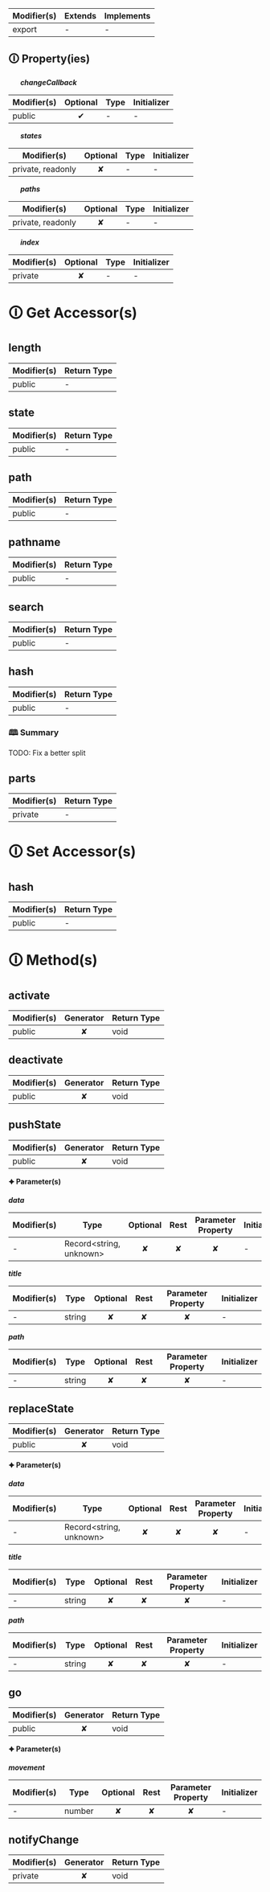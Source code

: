 | Modifier(s)                            | Extends                      | Implements                                    |
|----------------------------------------|------------------------------|-----------------------------------------------|
| export | - | - |

## &#128712; Property(ies)

&nbsp;&nbsp;&nbsp;&nbsp;&nbsp; _**changeCallback**_

| Modifier(s)                               | Optional                           | Type                        | Initializer                       |
|-------------------------------------------|:----------------------------------:|-----------------------------|-----------------------------------|
| public | ✔ | - | - |

&nbsp;&nbsp;&nbsp;&nbsp;&nbsp; _**states**_

| Modifier(s)                               | Optional                           | Type                        | Initializer                       |
|-------------------------------------------|:----------------------------------:|-----------------------------|-----------------------------------|
| private, readonly | ✘ | - | - |

&nbsp;&nbsp;&nbsp;&nbsp;&nbsp; _**paths**_

| Modifier(s)                               | Optional                           | Type                        | Initializer                       |
|-------------------------------------------|:----------------------------------:|-----------------------------|-----------------------------------|
| private, readonly | ✘ | - | - |

&nbsp;&nbsp;&nbsp;&nbsp;&nbsp; _**index**_

| Modifier(s)                               | Optional                           | Type                        | Initializer                       |
|-------------------------------------------|:----------------------------------:|-----------------------------|-----------------------------------|
| private | ✘ | - | - |

# &#128712; Get Accessor(s)

## length

| Modifier(s)                              | Return Type                       |
|------------------------------------------|-----------------------------------|
| public | - |

## state

| Modifier(s)                              | Return Type                       |
|------------------------------------------|-----------------------------------|
| public | - |

## path

| Modifier(s)                              | Return Type                       |
|------------------------------------------|-----------------------------------|
| public | - |

## pathname

| Modifier(s)                              | Return Type                       |
|------------------------------------------|-----------------------------------|
| public | - |

## search

| Modifier(s)                              | Return Type                       |
|------------------------------------------|-----------------------------------|
| public | - |

## hash

| Modifier(s)                              | Return Type                       |
|------------------------------------------|-----------------------------------|
| public | - |

### &#128366; Summary

TODO: Fix a better split

## parts

| Modifier(s)                              | Return Type                       |
|------------------------------------------|-----------------------------------|
| private | - |

# &#128712; Set Accessor(s)

## hash

| Modifier(s)                              | Return Type                       |
|------------------------------------------|-----------------------------------|
| public | - |

# &#128712; Method(s)

## activate

| Modifier(s)                              | Generator                          | Return Type                       |
|------------------------------------------|:----------------------------------:|-----------------------------------|
| public | ✘ | void |

## deactivate

| Modifier(s)                              | Generator                          | Return Type                       |
|------------------------------------------|:----------------------------------:|-----------------------------------|
| public | ✘ | void |

## pushState

| Modifier(s)                              | Generator                          | Return Type                       |
|------------------------------------------|:----------------------------------:|-----------------------------------|
| public | ✘ | void |

**&#128966; Parameter(s)**

_**data**_

| Modifier(s)                              | Type                        | Optional                           | Rest                          | Parameter Property                          | Initializer                       |
|------------------------------------------|-----------------------------|:----------------------------------:|:-----------------------------:|:-------------------------------------------:|-----------------------------------|
| - | Record&lt;string, unknown&gt; | ✘  | ✘ | ✘ | - |

_**title**_

| Modifier(s)                              | Type                        | Optional                           | Rest                          | Parameter Property                          | Initializer                       |
|------------------------------------------|-----------------------------|:----------------------------------:|:-----------------------------:|:-------------------------------------------:|-----------------------------------|
| - | string | ✘  | ✘ | ✘ | - |

_**path**_

| Modifier(s)                              | Type                        | Optional                           | Rest                          | Parameter Property                          | Initializer                       |
|------------------------------------------|-----------------------------|:----------------------------------:|:-----------------------------:|:-------------------------------------------:|-----------------------------------|
| - | string | ✘  | ✘ | ✘ | - |

## replaceState

| Modifier(s)                              | Generator                          | Return Type                       |
|------------------------------------------|:----------------------------------:|-----------------------------------|
| public | ✘ | void |

**&#128966; Parameter(s)**

_**data**_

| Modifier(s)                              | Type                        | Optional                           | Rest                          | Parameter Property                          | Initializer                       |
|------------------------------------------|-----------------------------|:----------------------------------:|:-----------------------------:|:-------------------------------------------:|-----------------------------------|
| - | Record&lt;string, unknown&gt; | ✘  | ✘ | ✘ | - |

_**title**_

| Modifier(s)                              | Type                        | Optional                           | Rest                          | Parameter Property                          | Initializer                       |
|------------------------------------------|-----------------------------|:----------------------------------:|:-----------------------------:|:-------------------------------------------:|-----------------------------------|
| - | string | ✘  | ✘ | ✘ | - |

_**path**_

| Modifier(s)                              | Type                        | Optional                           | Rest                          | Parameter Property                          | Initializer                       |
|------------------------------------------|-----------------------------|:----------------------------------:|:-----------------------------:|:-------------------------------------------:|-----------------------------------|
| - | string | ✘  | ✘ | ✘ | - |

## go

| Modifier(s)                              | Generator                          | Return Type                       |
|------------------------------------------|:----------------------------------:|-----------------------------------|
| public | ✘ | void |

**&#128966; Parameter(s)**

_**movement**_

| Modifier(s)                              | Type                        | Optional                           | Rest                          | Parameter Property                          | Initializer                       |
|------------------------------------------|-----------------------------|:----------------------------------:|:-----------------------------:|:-------------------------------------------:|-----------------------------------|
| - | number | ✘  | ✘ | ✘ | - |

## notifyChange

| Modifier(s)                              | Generator                          | Return Type                       |
|------------------------------------------|:----------------------------------:|-----------------------------------|
| private | ✘ | void |